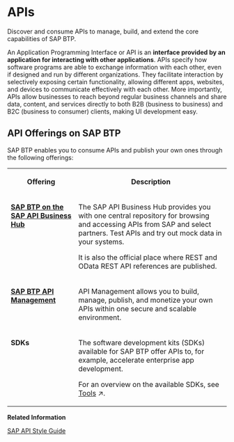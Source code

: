 <!-- loiod1d11079283a4c62925c23faa18e76aa -->

# APIs

Discover and consume APIs to manage, build, and extend the core capabilities of SAP BTP.



An Application Programming Interface or API is an **interface provided by an application for interacting with other applications**. APIs specify how software programs are able to exchange information with each other, even if designed and run by different organizations. They facilitate interaction by selectively exposing certain functionality, allowing different apps, websites, and devices to communicate effectively with each other. More importantly, APIs allow businesses to reach beyond regular business channels and share data, content, and services directly to both B2B \(business to business\) and B2C \(business to consumer\) clients, making UI development easy.



<a name="loiod1d11079283a4c62925c23faa18e76aa__section_zpg_n51_llb"/>

## API Offerings on SAP BTP 

SAP BTP enables you to consume APIs and publish your own ones through the following offerings:


<table>
<tr>
<th valign="top">

Offering



</th>
<th valign="top">

Description



</th>
</tr>
<tr>
<td valign="top">

**[SAP BTP on the SAP API Business Hub](https://api.sap.com/products/SAPCloudPlatform/overview)**



</td>
<td valign="top">

The SAP API Business Hub provides you with one central repository for browsing and accessing APIs from SAP and select partners. Test APIs and try out mock data in your systems.

It is also the official place where REST and OData REST API references are published.



</td>
</tr>
<tr>
<td valign="top">

**[SAP BTP API Management](https://help.sap.com/viewer/p/SAP_CLOUD_PLATFORM_API_MANAGEMENT)**



</td>
<td valign="top">

API Management allows you to build, manage, publish, and monetize your own APIs within one secure and scalable environment.



</td>
</tr>
<tr>
<td valign="top">

**SDKs**



</td>
<td valign="top">

The software development kits \(SDKs\) available for SAP BTP offer APIs to, for example, accelerate enterprise app development.

For an overview on the available SDKs, see [Tools](https://help.sap.com/viewer/65de2977205c403bbc107264b8eccf4b/Cloud/en-US/abcae5b568c94e5391a74d15f5db9213.html "SAP BTP includes many tools to help you develop and manage applications, and connect them to your on-premise systems.") :arrow_upper_right:.



</td>
</tr>
</table>

**Related Information**  


[SAP API Style Guide](https://help.sap.com/viewer/product/SNG_4_APIDOC/PUBLIC/en-US)

